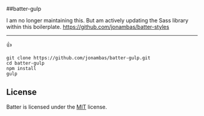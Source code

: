 ##batter-gulp

I am no longer maintaining this. But am actively updating the Sass library within this boilerplate. 
https://github.com/jonambas/batter-styles

--- 

:+1:
<pre><code>git clone https://github.com/jonambas/batter-gulp.git
cd batter-gulp
npm install
gulp</code></pre>

## License

Batter is licensed under the [MIT](http://opensource.org/licenses/mit-license.php) license.
